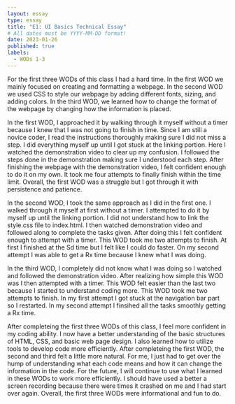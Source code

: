 ```yaml
---
layout: essay
type: essay
title: "E1: UI Basics Technical Essay"
# All dates must be YYYY-MM-DD format!
date: 2023-01-26
published: true
labels:
  - WODs 1-3
---
```

<p>
    For the first three WODs of this class I had a hard time. In the first WOD we mainly focused on creating and formatting a webpage. In the second WOD we used CSS to style our webpage by adding different fonts, sizing, and adding colors. In the third WOD, we learned how to change the format of the webpage by changing how the information is placed. 
  </p>
  <p>
  In the first WOD, I approached it by walking through it myself without a timer because I knew that I was not going to finish in time. Since I am still a novice coder, I read the instructions thoroughly making sure I did not miss a step. I did everything myself up until I got stuck at the linking portion. Here I watched the demonstration video to clear up my confusion. I followed the steps done in the demonstration making sure I understood each step. After finishing the webpage with the demonstration video, I felt confident enough to do it on my own. It took me four attempts to finally finish within the time limit. Overall, the first WOD was a struggle but I got through it with persistence and patience. 
  </p>
  <p>
  In the second WOD, I took the same approach as I did in the first one. I walked through it myself at first without a timer. I attempted to do it by myself up until the linking portion. I did not understand how to link the style.css file to index.html. I then watched demonstration video and followed along to complete the tasks given. After doing this I felt confident enough to attempt with a timer. This WOD took me two attempts to finish. At first I finished at the Sd time but I felt like I could do faster. On my second attempt I was able to get a Rx time because I knew what I was doing.
  </p>
  <p> 
  In the third WOD, I completely did not know what I was doing so I watched and followed the demonstration video. After realizing how simple this WOD was I then attempted with a timer. This WOD felt easier than the last two because I started to understand coding more. This WOD took me two attempts to finish. In my first attempt I got stuck at the navigation bar part so I restarted. In my second attempt I finsihed all the tasks smoothly getting a Rx time. 
  </p>
  <p>
  After completeing the first three WODs of this class, I feel more confident in my coding ability. I now have a better understanding of the basic structures of HTML, CSS, and basic web page design. I also learned how to utilize tools to develop code more efficiently. After completeing the first WOD, the second and third felt a little more natural. For me, I just had to get over the hump of understanding what each code means and how it can change the information in the code. For the future, I will continue to use what I learned in these WODs to work more efficiently. I should have used a better a screen recording because there were times it crashed on me and I had start over again. Overall, the first three WODs were informational and fun to do. 
  </p>
  
